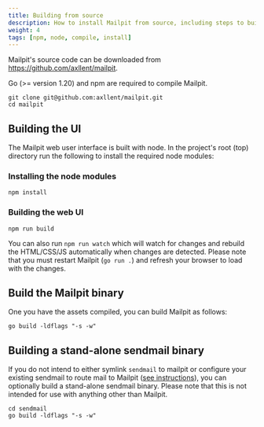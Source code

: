 ```yaml
---
title: Building from source
description: How to install Mailpit from source, including steps to build the frontend and sendmail binary
weight: 4
tags: [npm, node, compile, install]
---
```


Mailpit's source code can be downloaded from https://github.com/axllent/mailpit.

Go (>= version 1.20) and npm are required to compile Mailpit.

```shell
git clone git@github.com:axllent/mailpit.git
cd mailpit
```

## Building the UI

The Mailpit web user interface is built with node. 
In the project's root (top) directory run the following to install the required node modules:


### Installing the node modules

```shell
npm install
```


### Building the web UI

```shell
npm run build
```

You can also run `npm run watch` which will watch for changes and rebuild the HTML/CSS/JS automatically when changes are detected.
Please note that you must restart Mailpit (`go run .`) and refresh your browser to load with the changes.


## Build the Mailpit binary

One you have the assets compiled, you can build Mailpit as follows:

```shell
go build -ldflags "-s -w"
```

## Building a stand-alone sendmail binary

If you do not intend to either symlink `sendmail` to mailpit or configure your existing sendmail to route mail to 
Mailpit ([see instructions](../sendmail/)), you can optionally build a stand-alone sendmail binary.
Please note that this is not intended for use with anything other than Mailpit.

```shell
cd sendmail
go build -ldflags "-s -w"
```
